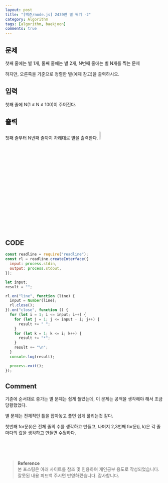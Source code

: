 ```yaml
---
layout: post
title: "[백준/node.js] 2439번 별 찍기 -2"
category: Algorithm
tags: [algorithm, baekjoon]
comments: true
---
```


## 문제

첫째 줄에는 별 1개, 둘째 줄에는 별 2개, N번째 줄에는 별 N개를 찍는 문제

하지만, 오른쪽을 기준으로 정렬한 별(예제 참고)을 출력하시오.

## 입력

첫째 줄에 N(1 ≤ N ≤ 100)이 주어진다.

## 출력

첫째 줄부터 N번째 줄까지 차례대로 별을 출력한다.
<img width="8%" src="https://user-images.githubusercontent.com/76654131/138585047-77c0c77e-3862-4e28-85f4-6d24fc2f0bee.png">

## CODE

```javascript
const readline = require("readline");
const rl = readline.createInterface({
  input: process.stdin,
  output: process.stdout,
});

let input;
result = "";

rl.on("line", function (line) {
  input = Number(line);
  rl.close();
}).on("close", function () {
  for (let i = 1; i <= input; i++) {
    for (let j = 1; j <= input - i; j++) {
      result += " ";
    }
    for (let k = 1; k <= i; k++) {
      result += "*";
    }
    result += "\n";
  }
  console.log(result);

  process.exit();
});
```

## Comment

기존에 순서대로 증가는 별 문제는 쉽게 풀었는데, 이 문제는 공백을 생각해야 해서 조금 당황했었다.

별 문제는 전체적인 틀을 잡아놓고 풀면 쉽게 풀리는것 같다.

첫번째 for문(i)은 전체 줄의 수를 생각하고 만들고, 나머지 2,3번째 for문(j, k)은 각 줄마다의 값을 생각하고 만들면 수월하다.

<br>
<br>
<br>

> **Reference**  
> 본 포스팅은 아래 사이트를 참조 및 인용하여 개인공부 용도로 작성되었습니다.  
> 잘못된 내용 피드백 주시면 반영하겠습니다. 감사합니다.  
> []()
